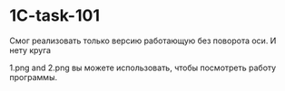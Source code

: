 # 1C-task-101

Смог реализовать только версию работающую без поворота оси.
И нету круга

1.png and 2.png  вы можете использовать, чтобы посмотреть работу программы.
